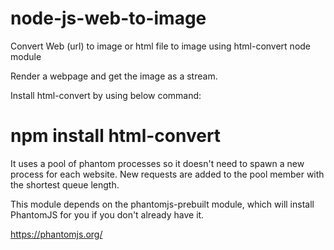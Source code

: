 # node-js-web-to-image

Convert Web (url) to image or html file to image using html-convert node module

Render a webpage and get the image as a stream.

Install html-convert by using below command:

# npm install html-convert

It uses a pool of phantom processes so it doesn't need to spawn a new process for each website. New requests are added to the pool member with the shortest queue length.

This module depends on the phantomjs-prebuilt module, which will install PhantomJS for you if you don't already have it.

https://phantomjs.org/
